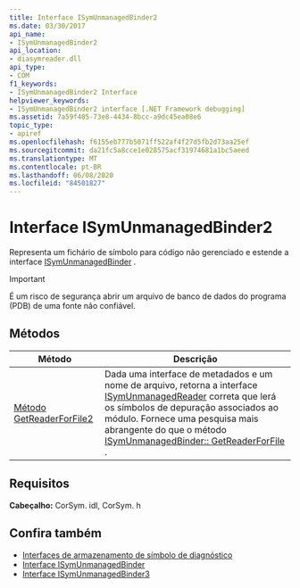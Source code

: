 ```yaml
---
title: Interface ISymUnmanagedBinder2
ms.date: 03/30/2017
api_name:
- ISymUnmanagedBinder2
api_location:
- diasymreader.dll
api_type:
- COM
f1_keywords:
- ISymUnmanagedBinder2 Interface
helpviewer_keywords:
- ISymUnmanagedBinder2 interface [.NET Framework debugging]
ms.assetid: 7a59f405-73e8-4434-8bcc-a9dc45ea08e6
topic_type:
- apiref
ms.openlocfilehash: f6155eb777b5071ff522af4f27d5fb2d73aa25ef
ms.sourcegitcommit: da21fc5a8cce1e028575acf31974681a1bc5aeed
ms.translationtype: MT
ms.contentlocale: pt-BR
ms.lasthandoff: 06/08/2020
ms.locfileid: "84501827"
---
```

# <a name="isymunmanagedbinder2-interface"></a>Interface ISymUnmanagedBinder2
Representa um fichário de símbolo para código não gerenciado e estende a interface [ISymUnmanagedBinder](isymunmanagedbinder-interface.md) .  
  
> [!IMPORTANT]
> É um risco de segurança abrir um arquivo de banco de dados do programa (PDB) de uma fonte não confiável.  
  
## <a name="methods"></a>Métodos  
  
|Método|Descrição|  
|------------|-----------------|  
|[Método GetReaderForFile2](isymunmanagedbinder2-getreaderforfile2-method.md)|Dada uma interface de metadados e um nome de arquivo, retorna a interface [ISymUnmanagedReader](isymunmanagedreader-interface.md) correta que lerá os símbolos de depuração associados ao módulo. Fornece uma pesquisa mais abrangente do que o método [ISymUnmanagedBinder:: GetReaderForFile](isymunmanagedbinder-getreaderforfile-method.md) .|  
  
## <a name="requirements"></a>Requisitos  
 **Cabeçalho:** CorSym. idl, CorSym. h  
  
## <a name="see-also"></a>Confira também

- [Interfaces de armazenamento de símbolo de diagnóstico](diagnostics-symbol-store-interfaces.md)
- [Interface ISymUnmanagedBinder](isymunmanagedbinder-interface.md)
- [Interface ISymUnmanagedBinder3](isymunmanagedbinder3-interface.md)
